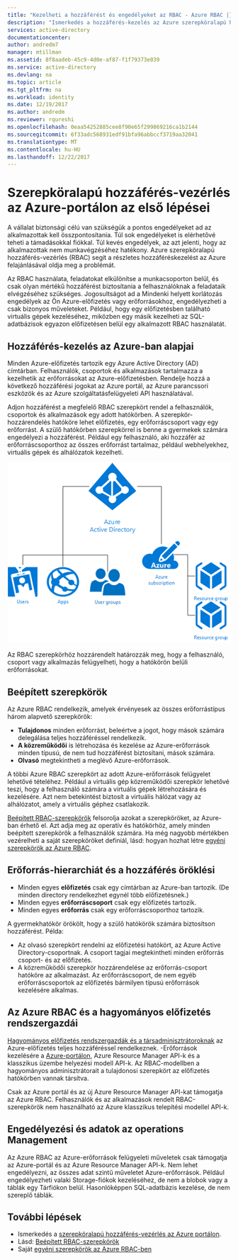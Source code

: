 ```yaml
---
title: "Kezelheti a hozzáférést és engedélyeket az RBAC - Azure RBAC |} Microsoft Docs"
description: "Ismerkedés a hozzáférés-kezelés az Azure szerepköralapú hozzáférés-vezérlés az Azure portálon. Szerepkör-hozzárendelésekkel adhat meg engedélyeket a címtárában."
services: active-directory
documentationcenter: 
author: andredm7
manager: mtillman
ms.assetid: 8f8aadeb-45c9-4d0e-af87-f1f79373e039
ms.service: active-directory
ms.devlang: na
ms.topic: article
ms.tgt_pltfrm: na
ms.workload: identity
ms.date: 12/19/2017
ms.author: andredm
ms.reviewer: rqureshi
ms.openlocfilehash: 0eaa54252885cee8f90e65f299869216ca1b2144
ms.sourcegitcommit: 6f33adc568931edf91bfa96abbccf3719aa32041
ms.translationtype: MT
ms.contentlocale: hu-HU
ms.lasthandoff: 12/22/2017
---
```

# <a name="get-started-with-role-based-access-control-in-the-azure-portal"></a>Szerepköralapú hozzáférés-vezérlés az Azure-portálon az első lépései
A vállalat biztonsági célú van szükségük a pontos engedélyeket ad az alkalmazottak kell összpontosítania. Túl sok engedélyeket is elérhetővé teheti a támadásokkal fiókkal. Túl kevés engedélyek, az azt jelenti, hogy az alkalmazottak nem munkavégzéséhez hatékony. Azure szerepköralapú hozzáférés-vezérlés (RBAC) segít a részletes hozzáféréskezelést az Azure felajánlásával oldja meg a problémát.

Az RBAC használata, feladatokat elkülönítse a munkacsoporton belül, és csak olyan mértékű hozzáférést biztosítania a felhasználóknak a feladataik elvégzéséhez szükséges. Jogosultságot ad a Mindenki helyett korlátozás engedélyek az Ön Azure-előfizetés vagy erőforrásokhoz, engedélyezheti a csak bizonyos műveleteket. Például, hogy egy előfizetésben található virtuális gépek kezeléséhez, miközben egy másik kezelheti az SQL-adatbázisok egyazon előfizetésen belül egy alkalmazott RBAC használatát.

## <a name="basics-of-access-management-in-azure"></a>Hozzáférés-kezelés az Azure-ban alapjai
Minden Azure-előfizetés tartozik egy Azure Active Directory (AD) címtárban. Felhasználók, csoportok és alkalmazások tartalmazza a kezelhetik az erőforrásokat az Azure-előfizetésben. Rendelje hozzá a következő hozzáférési jogokat az Azure portál, az Azure parancssori eszközök és az Azure szolgáltatásfelügyeleti API használatával.

Adjon hozzáférést a megfelelő RBAC szerepkört rendel a felhasználók, csoportok és alkalmazások egy adott hatókörben. A szerepkör-hozzárendelés hatóköre lehet előfizetés, egy erőforráscsoport vagy egy erőforrást. A szülő hatókörben szerepkörrel is benne a gyermekek számára engedélyezi a hozzáférést. Például egy felhasználó, aki hozzáfér az erőforráscsoporthoz az összes erőforrást tartalmaz, például webhelyekhez, virtuális gépek és alhálózatok kezelheti.

![Kapcsolat közötti elemek Azure Active Directory - ábra](./media/role-based-access-control-what-is/rbac_aad.png)

Az RBAC szerepkörhöz hozzárendelt határozzák meg, hogy a felhasználó, csoport vagy alkalmazás felügyelheti, hogy a hatókörön belüli erőforrásokat.

## <a name="built-in-roles"></a>Beépített szerepkörök
Az Azure RBAC rendelkezik, amelyek érvényesek az összes erőforrástípus három alapvető szerepkörök:

* **Tulajdonos** minden erőforrást, beleértve a jogot, hogy mások számára delegálása teljes hozzáféréssel rendelkezik.
* **A közreműködői** is létrehozása és kezelése az Azure-erőforrások minden típusú, de nem tud hozzáférést biztosítani, mások számára.
* **Olvasó** megtekintheti a meglévő Azure-erőforrások.

A többi Azure RBAC szerepkört az adott Azure-erőforrások felügyelet lehetővé tételéhez. Például a virtuális gép közreműködői szerepkör lehetővé teszi, hogy a felhasználó számára a virtuális gépek létrehozására és kezelésére. Azt nem betekintést biztosít a virtuális hálózat vagy az alhálózatot, amely a virtuális géphez csatlakozik. 

[Beépített RBAC-szerepkörök](role-based-access-built-in-roles.md) felsorolja azokat a szerepköröket, az Azure-ban érhető el. Azt adja meg az operatív és hatókörhöz, amely minden beépített szerepkörök a felhasználók számára. Ha még nagyobb mértékben vezérelheti a saját szerepköröket definiál, lásd: hogyan hozhat létre [egyéni szerepkörök az Azure RBAC](role-based-access-control-custom-roles.md).

## <a name="resource-hierarchy-and-access-inheritance"></a>Erőforrás-hierarchiát és a hozzáférés öröklési
* Minden egyes **előfizetés** csak egy címtárban az Azure-ban tartozik. (De minden directory rendelkezhet egynél több előfizetésnek.)
* Minden egyes **erőforráscsoport** csak egy előfizetés tartozik.
* Minden egyes **erőforrás** csak egy erőforráscsoporthoz tartozik.

A gyermekhatókör örökölt, hogy a szülő hatókörök számára biztosítson hozzáférést. Példa:

* Az olvasó szerepkört rendelni az előfizetési hatókört, az Azure Active Directory-csoportnak. A csoport tagjai megtekintheti minden erőforrás csoport- és az előfizetés.
* A közreműködői szerepkör hozzárendelése az erőforrás-csoport hatóköre az alkalmazást. Az erőforráscsoport, de nem egyéb erőforráscsoportok az előfizetés bármilyen típusú erőforrások kezelésére alkalmas.

## <a name="azure-rbac-vs-classic-subscription-administrators"></a>Az Azure RBAC és a hagyományos előfizetés rendszergazdái
[Hagyományos előfizetés rendszergazdák és a társadminisztrátoroknak](../billing/billing-add-change-azure-subscription-administrator.md) az Azure-előfizetés teljes hozzáféréssel rendelkeznek. -Erőforrások kezelésére a [Azure-portálon](https://portal.azure.com), Azure Resource Manager API-k és a klasszikus üzembe helyezési modell API-k. Az RBAC-modellben a hagyományos adminisztrátorait a tulajdonosi szerepkört az előfizetés hatókörben vannak társítva.

Csak az Azure portál és az új Azure Resource Manager API-kat támogatja az Azure RBAC. Felhasználók és az alkalmazások rendelt RBAC-szerepkörök nem használható az Azure klasszikus telepítési modellel API-k.

## <a name="authorization-for-management-vs-data-operations"></a>Engedélyezési és adatok az operations Management
Az Azure RBAC az Azure-erőforrások felügyeleti műveletek csak támogatja az Azure-portál és az Azure Resource Manager API-k. Nem lehet engedélyezni, az összes adat szintű műveletet Azure-erőforrások. Például engedélyezheti valaki Storage-fiókok kezeléséhez, de nem a blobok vagy a táblák egy Tárfiókon belül. Hasonlóképpen SQL-adatbázis kezelése, de nem szereplő táblák.

## <a name="next-steps"></a>További lépések
* Ismerkedés a [szerepköralapú hozzáférés-vezérlés az Azure portálon](role-based-access-control-configure.md).
* Lásd: [Beépített RBAC-szerepkörök](role-based-access-built-in-roles.md)
* Saját [egyéni szerepkörök az Azure RBAC-ben](role-based-access-control-custom-roles.md)
